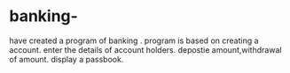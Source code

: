 # banking-
have created a program of banking .
program is based on creating a account.
enter the details of account holders.
depostie amount,withdrawal of amount.
display a passbook.

